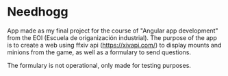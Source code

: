 # Needhogg
App made as my final project for the course of "Angular app development" from the EOI (Escuela de origanización industrial).
The purpose of the app is to create a web using ffxiv api (https://xivapi.com/) to display mounts and minions from the game, as well as a formulary to send questions.

The formulary is not operational, only made for testing purposes.
